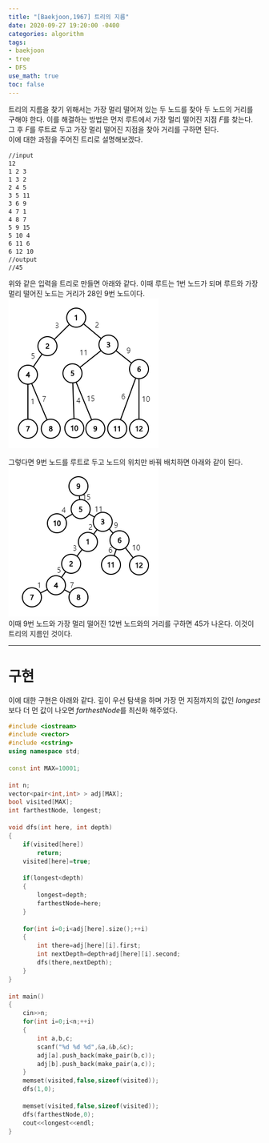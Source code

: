 ```yaml
---
title: "[Baekjoon,1967] 트리의 지름"
date: 2020-09-27 19:20:00 -0400
categories: algorithm 
tags:
- baekjoon 
- tree 
- DFS 
use_math: true
toc: false
---
```

트리의 지름을 찾기 위해서는 가장 멀리 떨어져 있는 두 노드를 찾아 두 노드의 거리를 구해야 한다. 
이를 해결하는 방법은 먼저 루트에서 가장 멀리 떨어진 지점 $F$를 찾는다. 그 후 $F$를 루트로 두고 가장 멀리 떨어진 지점을 찾아 거리를 구하면 된다.  
이에 대한 과정을 주어진 트리로 설명해보겠다. 
```
//input
12
1 2 3
1 3 2
2 4 5
3 5 11
3 6 9
4 7 1
4 8 7
5 9 15
5 10 4
6 11 6
6 12 10
//output
//45
```

위와 같은 입력을 트리로 만들면 아래와 같다. 이때 루트는 1번 노드가 되며 루트와 가장 멀리 떨어진 노드는 거리가 28인 9번 노드이다.  
![tree1](/assets/images/1967graph_1.png)   

그렇다면 9번 노드를 루트로 두고 노드의 위치만 바꿔 배치하면 아래와 같이 된다. 
![tree1](/assets/images/1967graph_2.png)   
이때 9번 노드와 가장 멀리 떨어진 12번 노드와의 거리를 구하면 45가 나온다. 이것이 트리의 지름인 것이다. 

---

# 구현 
이에 대한 구현은 아래와 같다. 깊이 우선 탐색을 하며 가장 먼 지점까지의 값인 $longest$보다 더 먼 값이 나오면 $farthestNode$를 최신화 해주었다.  
```cpp
#include <iostream>
#include <vector>
#include <cstring>
using namespace std;

const int MAX=10001;

int n;
vector<pair<int,int> > adj[MAX];
bool visited[MAX];
int farthestNode, longest;

void dfs(int here, int depth)
{
    if(visited[here])
        return;
    visited[here]=true;
    
    if(longest<depth)
    {
        longest=depth;
        farthestNode=here;
    }
    
    for(int i=0;i<adj[here].size();++i)
    {
        int there=adj[here][i].first;
        int nextDepth=depth+adj[here][i].second;
        dfs(there,nextDepth);
    }
}

int main()
{
    cin>>n;
    for(int i=0;i<n;++i)
    {
        int a,b,c;
        scanf("%d %d %d",&a,&b,&c);
        adj[a].push_back(make_pair(b,c));
        adj[b].push_back(make_pair(a,c));
    }
    memset(visited,false,sizeof(visited));
    dfs(1,0);
    
    memset(visited,false,sizeof(visited));
    dfs(farthestNode,0);
    cout<<longest<<endl;
}

```
